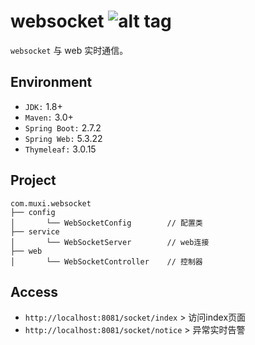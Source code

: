 websocket ![alt tag](https://api.travis-ci.org/phishman3579/java-algorithms-implementation.svg?branch=master)
==============================

`websocket` 与 web 实时通信。

## Environment
+ `JDK:` 1.8+
+ `Maven:` 3.0+
+ `Spring Boot:` 2.7.2
+ `Spring Web:` 5.3.22
+ `Thymeleaf:` 3.0.15

## Project
```
com.muxi.websocket
├── config
│       └── WebSocketConfig        // 配置类
├── service
│       └── WebSocketServer        // web连接
├── web
│       └── WebSocketController    // 控制器
```

## Access
+ `http://localhost:8081/socket/index` > 访问index页面
+ `http://localhost:8081/socket/notice` > 异常实时告警